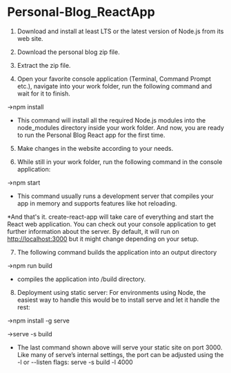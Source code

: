 # Personal-Blog_ReactApp


1) Download and install at least LTS or the latest version of Node.js from its web site.

2) Download the personal blog zip file.

3) Extract the zip file.

4) Open your favorite console application (Terminal, Command Prompt etc.), navigate into your work folder, run the following command and wait for it to finish.
  
  ->npm install


* This command will install all the required Node.js modules into the   node_modules directory inside your work folder.
And now, you are ready to run the Personal Blog React app for the first time.

5) Make changes in the website according to your needs.

6) While still in your work folder, run the following command in the console application:

  ->npm start

* This command usually runs a development server that compiles your app in memory and supports features like hot reloading.

*And that's it. create-react-app will take care of everything and start the React web application.
You can check out your console application to get further information about the server. By default, it will run on [http://localhost:3000](http://localhost:3000) but it might change depending on your setup.

7) The following command builds the application into an output directory

  ->npm run build
* compiles the application into /build directory.

8) Deployment using static server: For environments using Node, the easiest way to handle this would be to install serve and let it handle the rest:

  ->npm install -g serve
  
  ->serve -s build
* The last command shown above will serve your static site on port 3000. Like many of serve’s internal settings, the port can be adjusted using the -l or --listen flags:
serve -s build -l 4000
